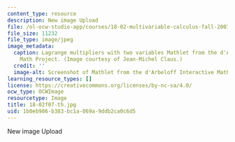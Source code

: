 ```yaml
---
content_type: resource
description: New image Upload
file: /ol-ocw-studio-app/courses/18-02-multivariable-calculus-fall-2007/1b0eb906b383bc1a069a9ddb2ca0c6d5_18-02f07-th.jpg
file_size: 11232
file_type: image/jpeg
image_metadata:
  caption: Lagrange multipliers with two variables Mathlet from the d'Arbeloff Interactive
    Math Project. (Image courtesy of Jean-Michel Claus.)
  credit: ''
  image-alt: Screenshot of Mathlet from the d'Arbeloff Interactive Math Project.
learning_resource_types: []
license: https://creativecommons.org/licenses/by-nc-sa/4.0/
ocw_type: OCWImage
resourcetype: Image
title: 18-02f07-th.jpg
uid: 1b0eb906-b383-bc1a-069a-9ddb2ca0c6d5
---
```

New image Upload